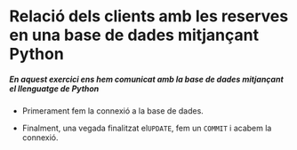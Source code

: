 # **Relació dels clients amb les reserves en una base de dades mitjançant Python** 

##### En aquest exercici ens hem comunicat amb la base de dades mitjançant el llenguatge de Python

- Primerament fem la connexió a la base de dades.

- Finalment, una vegada finalitzat el`UPDATE`, fem un `COMMIT` i acabem la connexió.
